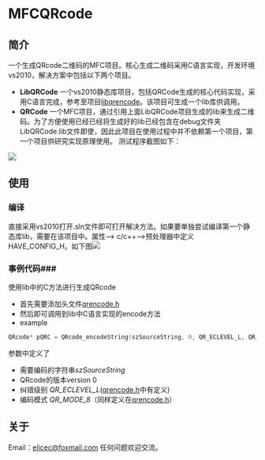 # MFCQRcode #
## 简介 ##
  一个生成QRcode二维码的MFC项目。核心生成二维码采用C语言实现，开发环境vs2010，解决方案中包括以下两个项目。
- **LibQRCode**
	一个vs2010静态库项目，包括QRCode生成的核心代码实现，采用C语言完成，参考至项目[libqrencode](https://github.com/fukuchi/libqrencode)。该项目可生成一个lib库供调用。
- **QRCode**
	一个MFC项目，通过引用上面LibQRCode项目生成的lib来生成二维码。为了方便使用已经已经将生成好的lib已经包含在debug文件夹LibQRCode.lib文件即使，因此此项目在使用过程中并不依赖第一个项目，第一个项目供研究实现原理使用。
测试程序截图如下：


![](http://i.imgur.com/F9nZxLP.png)


## 使用 ##
### 编译 ###
直接采用vs2010打开.sln文件即可打开解决方法。如果要单独尝试编译第一个静态库lib，需要在该项目中。属性--> c/c++-->预处理器中定义HAVE_CONFIG_H。如下图![](http://i.imgur.com/z9EueLv.png)
### 事例代码###
使用lib中的C方法进行生成QRcode
- 首先需要添加头文件[qrencode.h](https://github.com/elicec/MFCQRcode/blob/master/QRCode/QRCode/src/qrencode.h)
- 然后即可调用到lib中C语言实现的encode方法
- example
```cpp
QRcode*	pQRC = QRcode_encodeString(szSourceString, 0, QR_ECLEVEL_L, QR_MODE_8, 1)
```
参数中定义了
- 需要编码的字符串*szSourceString*
- QRcode的版本version 0
- 纠错级别 *QR_ECLEVEL_L*([qrencode.h](https://github.com/elicec/MFCQRcode/blob/master/QRCode/QRCode/src/qrencode.h)中有定义)
- 编码模式 *QR_MODE_8*（同样定义在[qrencode.h](https://github.com/elicec/MFCQRcode/blob/master/QRCode/QRCode/src/qrencode.h)）

    


## 关于 ##
Email：elicec@foxmail.com
任何问题欢迎交流。
